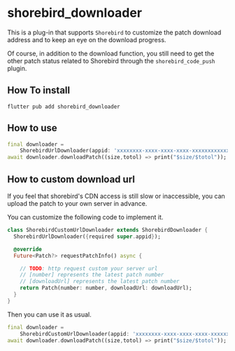 # shorebird_downloader

This is a plug-in that supports `Shorebird` to customize the patch download address and to keep an eye on the download progress.

Of course, in addition to the download function, you still need to get the other patch status related to Shorebird through the `shorebird_code_push` plugin.

## How To install

```shell
flutter pub add shorebird_downloader
```

## How to use

```dart
final downloader =
    ShorebirdUrlDownloader(appid: 'xxxxxxxx-xxxx-xxxx-xxxx-xxxxxxxxxxxx');
await downloader.downloadPatch((size,totol) => print("$size/$totol"));
```

## How to custom download url

If you feel that shorebird's CDN access is still slow or inaccessible, you can upload the patch to your own server in advance.


You can customize the following code to implement it.

```dart
class ShorebirdCustomUrlDownloader extends ShorebirdDownloader {
  ShorebirdUrlDownloader({required super.appid});

  @override
  Future<Patch?> requestPatchInfo() async {

    // TODO: http request custom your server url
    // [number] represents the latest patch number
    // [downloadUrl] represents the latest patch number
    return Patch(number: number, downloadUrl: downloadUrl);
  }
}
```

Then you can use it as usual.

```dart
final downloader =
    ShorebirdCustomUrlDownloader(appid: 'xxxxxxxx-xxxx-xxxx-xxxx-xxxxxxxxxxxx');
await downloader.downloadPatch((size,totol) => print("$size/$totol"));
```